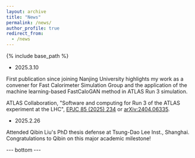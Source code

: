 ```yaml
---
layout: archive
title: "News"
permalink: /news/
author_profile: true
redirect_from:
  - /news
---
```

{% include base_path %}

- 2025.3.10

First publication since joining Nanjing University highlights my work as a convener for Fast Calorimeter Simulation Group and the application of the machine learning-based FastCaloGAN method in ATLAS Run 3 simulation.

ATLAS Collaboration, "Software and computing for Run 3 of the ATLAS experiment at the LHC", [EPJC 85 (2025) 234](https://link.springer.com/article/10.1140/epjc/s10052-024-13701-w) or [arXiv:2404.06335](https://arxiv.org/abs/2404.06335).

- 2025.2.26

Attended Qibin Liu's PhD thesis defense at Tsung-Dao Lee Inst., Shanghai.
Congratulations to Qibin on this major academic milestone!

--- bottom ---
